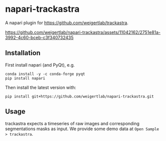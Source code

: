 # napari-trackastra

A napari plugin for https://github.com/weigertlab/trackastra. 

https://github.com/weigertlab/napari-trackastra/assets/11042162/2751e81a-3992-4c60-bceb-c3f340732435


## Installation

First install napari (and PyQt), e.g.

    conda install -y -c conda-forge pyqt
    pip install napari

Then install the latest version with:

    pip install git+https://github.com/weigertlab/napari-trackastra.git


## Usage

trackastra expects a timeseries of raw images and corresponding segmentations masks as input. We provide some demo data at 
`Open Sample > trackastra`.



[napari]: https://github.com/napari/napari
[tox]: https://tox.readthedocs.io/en/latest/
[pip]: https://pypi.org/project/pip/
[PyPI]: https://pypi.org/
